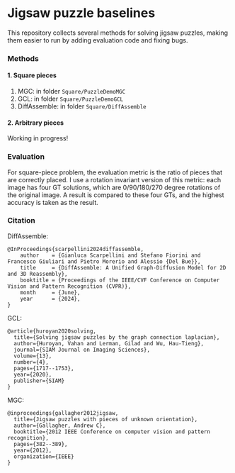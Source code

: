 # Jigsaw puzzle baselines

This repository collects several methods for solving jigsaw puzzles, making them easier to run by adding evaluation code and fixing bugs.





### Methods

#### 1. Square pieces
1. MGC: in folder  `Square/PuzzleDemoMGC`
2. GCL: in folder `Square/PuzzleDemoGCL`
3. DiffAssemble: in folder `Square/DiffAssemble`




#### 2. Arbitrary pieces
Working in progress!


#### 


### Evaluation
For square-piece problem, the evaluation metric is the ratio of pieces that are correctly placed. I use a rotation invariant version of this metric: each image has four GT solutions, which are 0/90/180/270 degree rotations of the original image. A result is compared to these four GTs, and the highest accuracy is taken as the result.







### Citation







DiffAssemble:
```
@InProceedings{scarpellini2024diffassemble,
    author    = {Gianluca Scarpellini and Stefano Fiorini and Francesco Giuliari and Pietro Morerio and Alessio {Del Bue}},
    title     = {DiffAssemble: A Unified Graph-Diffusion Model for 2D and 3D Reassembly},
    booktitle = {Proceedings of the IEEE/CVF Conference on Computer Vision and Pattern Recognition (CVPR)},
    month     = {June},
    year      = {2024},
}
```

GCL:
```
@article{huroyan2020solving,
  title={Solving jigsaw puzzles by the graph connection laplacian},
  author={Huroyan, Vahan and Lerman, Gilad and Wu, Hau-Tieng},
  journal={SIAM Journal on Imaging Sciences},
  volume={13},
  number={4},
  pages={1717--1753},
  year={2020},
  publisher={SIAM}
}
```


MGC:
```
@inproceedings{gallagher2012jigsaw,
  title={Jigsaw puzzles with pieces of unknown orientation},
  author={Gallagher, Andrew C},
  booktitle={2012 IEEE Conference on computer vision and pattern recognition},
  pages={382--389},
  year={2012},
  organization={IEEE}
}
```
